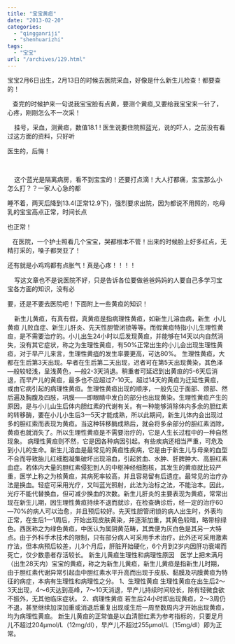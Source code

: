 ```yaml
---
title: "宝宝黄疸"
date: "2013-02-20"
categories: 
  - "qingganriji"
  - "shenhuarizhi"
tags: 
  - "宝宝"
url: "/archives/129.html"
---
```


宝宝2月6日出生，2月13日的时候去医院采血，好像是什么新生儿检查！都要查的！

   查完的时候护来一句说我宝宝脸有点黄，要测个黄疸,又要给我宝宝来一针了，心疼，刚刚怎么不一次采！

    挂号，采血，测黄疸，数值18.1 ! 医生说要住院照蓝光，说的吓人，之前没有看过这方面的资料，只好听

医生的，后悔！

  

    这个蓝光是隔离病房，看不到宝宝的！还要打点滴！大人打都痛，宝宝那么小怎么打？？一家人心急的都

睡不着，两天后降到13.4(正常12.9下)，强烈要求出院，因为都说不用照的，吃母乳的宝宝高点正常，时间长点

也正常！

   在医院，一个护士照看几个宝宝，哭都根本不管！出来的时候脸上好多红点，无精打采的，嗓子都哭亚了！

还有就是小鸡鸡都有点胀气！真是心疼！！！！

    写这文章也不是说医院不好，只是告诉各位要做爸爸妈妈的人要自己多学习宝宝各方面的知识，没有必

要，还是不要去医院吧！下面附上一些黄疸的知识！

    新生儿黄疸，有真有假，真黄疸是指病理性黄疸，如新生儿溶血病，新生  小儿黄疸 儿败血症、新生儿肝炎、先天性胆管闭锁等等。而假黄疸特指小儿生理性黄疸，是不需要治疗的。小儿出生24小时以后发现黄疸，并能够在14天以内自然消失，没有其它症状，称之为生理性黄疸，有50%正常出生的小儿会出现生理性黄疸，对于早产儿来言，生理性黄疽的发生率要更高，可达80%。 生理性黄疸，大都在生后第3天出现。早者在生后第二天出现，迟者可在第5天出现黄染，其色泽—般较轻浅，呈浅黄色，—般2-3天消退。稍重者可延迟到出黄疸的5-6天后消退，而早产儿的黄疸，最多也不应超过7-10天。超过14天的黄疸为迁延性黄疸，或由它病引起的病理性黄疸。生理性黄疸出现的顺序，一般先见于面部、颈部、然后遍及胸腹及四肢，巩膜——即眼睛中发白的部分也出现黄染。生理性黄疸产生的原因，是与小儿山生后体内胆红素的代谢有关。有一种能够消除体内多余的胆红素的转移酶，要在小儿小生后3—5天才能成熟，所以此期间，新生儿体内会出现过多的胆红索而表现为黄疸。当这种转移酶成熟后，就会将多余部分的胆红素消除，黄疸也就消失了。所以生理性黄疸是不需要治疗的，它是人生长过程中的一种自然现象。 病理性黄疸则不然，它是因各种病因引起。有些疾病还相当严重，可危及到小儿的生命。新生儿溶血是最常见的黄疸性疾病，它是由于新生儿与母亲的血型不合而导致胎儿红细胞凝集破坏出现溶血，引起贫血、水肿、肝脾肿大、高胆红素血症。若体内大量的胆红素侵犯到人的中枢神经细胞核，其发生的黄疸就比较严重，医学上称之为核黄疸，其病死率较高，并且容易留有后遗症。最常见的治疗办法是换血。轻症可采用光疗，又叫蓝光照射，此法为治标之法，不能治本。因此，光疗不能代替换血，但可减少换血的次数。新生儿肝炎的主要表现为黄疸，常常出现在新生儿期，因生理性黄疸持续不退而就诊，在检查确诊后，经一定的治疗60—70%的病人可以治愈，并且预后较好。先天性胆管闭锁的病人出生时，外表均正常，在生后1—1周后，开始出现皮肤黄染，并逐渐加重，其黄色较暗，略带棕绿色。西医称之为绿色黄疸，中医认为属阴黄范畴，其粪便为灰白色是其另一大特点。由于外科手术技术的限制，只有部分病人可采用手术治疗。此外还可采用激素疗法，但本病预后较差，儿3个月后，肝脏开始硬化，6个月到2岁内因肝功衰竭而死亡，仅少数患者存活较长。 新生儿黄疸生理性和病理性原因　医学上把未满月（出生28天内）宝宝的黄疸，称之为新生儿黄疸，新生儿黄疸是指新生儿时期，由于胆红素代谢异常引起血中胆红素水平升高而出现于皮肤、黏膜及巩膜黄疸为特征的病症，本病有生理性和病理性之分。 1、生理性黄疸 生理性黄疸在出生后2～3天出现，4～6天达到高峰，7～10天消退，早产儿持续时间较长，除有轻微食欲不振外，无其他临床症状。 2、病理性黄疸 若生后24小时即出现黄疸，2～3周仍不退，甚至继续加深加重或消退后重复出现或生后一周至数周内才开始出现黄疸，均为病理性黄疸。 新生儿黄疸的正常值是以血清胆红素为参考指标的，只要足月儿不超过204μmol/L（12mg/dl），早产儿不超过255μmol/L（15mg/dl）即为正常。
